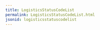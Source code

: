 ```yaml
---
title: LogisticsStatusCodeList
permalink: LogisticsStatusCodeList.html
jsonid: logisticsstatuscodelist
---
```

